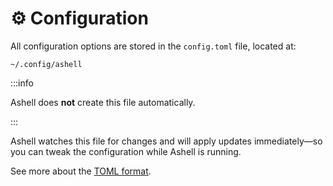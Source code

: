 # ⚙️ Configuration

All configuration options are stored in the `config.toml` file, located at:

```
~/.config/ashell
```

:::info

Ashell does **not** create this file automatically.

:::

Ashell watches this file for changes and will apply updates
immediately—so you can tweak the configuration while Ashell is running.

See more about the [TOML format](https://toml.io/en/).

